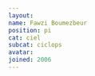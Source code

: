 ```yaml
---
layout:
name: Fawzi Boumezbeur
position: pi
cat: ciel
subcat: ciclops
avatar:
joined: 2006
---
```


